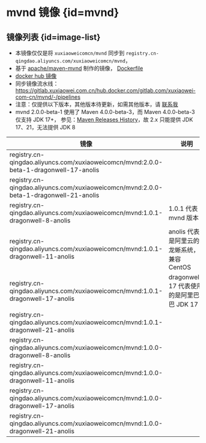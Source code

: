 # mvnd 镜像 {id=mvnd}

## 镜像列表 {id=image-list}

- 本镜像仅仅是将 `xuxiaoweicomcn/mvnd` 同步到 `registry.cn-qingdao.aliyuncs.com/xuxiaoweicomcn/mvnd`，
- 基于 [apache/maven-mvnd](https://github.com/apache/maven-mvnd/) 制作的镜像，
  [Dockerfile](https://gitlab.com/xuxiaowei-com-cn/mvnd/-/blob/main/Dockerfile)
- [docker hub 镜像](https://hub.docker.com/r/xuxiaoweicomcn/mvnd)
- 同步镜像流水线：https://gitlab.xuxiaowei.com.cn/hub.docker.com/gitlab.com/xuxiaowei-com-cn/mvnd/-/pipelines
- 注意：仅提供以下版本，其他版本待更新，如需其他版本，请 [联系我](../../../guide/website.md)
- mvnd 2.0.0-beta-1 使用了 Maven 4.0.0-beta-3，而 Maven 4.0.0-beta-3 仅支持 JDK 17+，
  参见：[Maven Releases History](https://maven.apache.org/docs/history.html)，故 2.x 只能提供 JDK 17、21，无法提供 JDK 8

| 镜像                                                                                     | 说明                              |
|----------------------------------------------------------------------------------------|---------------------------------|
| registry.cn-qingdao.aliyuncs.com/xuxiaoweicomcn/mvnd:2.0.0-beta-1-dragonwell-17-anolis |                                 |
| registry.cn-qingdao.aliyuncs.com/xuxiaoweicomcn/mvnd:2.0.0-beta-1-dragonwell-21-anolis |                                 |
| registry.cn-qingdao.aliyuncs.com/xuxiaoweicomcn/mvnd:1.0.1-dragonwell-8-anolis         | 1.0.1 代表 mvnd 版本                |
| registry.cn-qingdao.aliyuncs.com/xuxiaoweicomcn/mvnd:1.0.1-dragonwell-11-anolis        | anolis 代表是阿里云的龙蜥系统，兼容 CentOS    |
| registry.cn-qingdao.aliyuncs.com/xuxiaoweicomcn/mvnd:1.0.1-dragonwell-17-anolis        | dragonwell-17 代表使用的是阿里巴巴 JDK 17 |
| registry.cn-qingdao.aliyuncs.com/xuxiaoweicomcn/mvnd:1.0.1-dragonwell-21-anolis        |                                 |
| registry.cn-qingdao.aliyuncs.com/xuxiaoweicomcn/mvnd:1.0.0-dragonwell-8-anolis         |                                 |
| registry.cn-qingdao.aliyuncs.com/xuxiaoweicomcn/mvnd:1.0.0-dragonwell-11-anolis        |                                 |
| registry.cn-qingdao.aliyuncs.com/xuxiaoweicomcn/mvnd:1.0.0-dragonwell-17-anolis        |                                 |
| registry.cn-qingdao.aliyuncs.com/xuxiaoweicomcn/mvnd:1.0.0-dragonwell-21-anolis        |                                 |

<style>

._image_registry_cn-qingdao_aliyuncs_com_xuxiaoweicomcn_mvnd table tr th:nth-child(1), 
._image_registry_cn-qingdao_aliyuncs_com_xuxiaoweicomcn_mvnd table tr td:nth-child(1) {
    min-width: 630px;
}

._image_registry_cn-qingdao_aliyuncs_com_xuxiaoweicomcn_mvnd table tr th:nth-child(2), 
._image_registry_cn-qingdao_aliyuncs_com_xuxiaoweicomcn_mvnd table tr td:nth-child(2) {
    min-width: 315px;
}

</style>